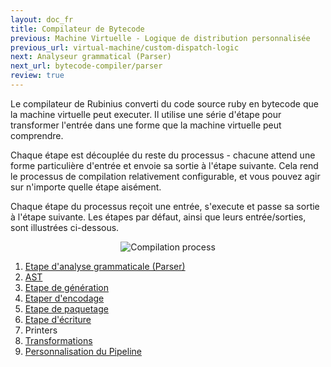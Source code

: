 ```yaml
---
layout: doc_fr
title: Compilateur de Bytecode
previous: Machine Virtuelle - Logique de distribution personnalisée
previous_url: virtual-machine/custom-dispatch-logic
next: Analyseur grammatical (Parser)
next_url: bytecode-compiler/parser
review: true
---
```


Le compilateur de Rubinius converti du code source ruby en bytecode que la 
machine virtuelle peut executer. Il utilise une série d'étape pour transformer
l'entrée dans une forme que la machine virtuelle peut comprendre.

Chaque étape est découplée du reste du processus -
chacune attend une forme particulière d'entrée et envoie sa sortie à l'étape suivante.
Cela rend le processus de compilation relativement configurable, 
et vous pouvez agir sur n'importe quelle étape aisément.

Chaque étape du processus reçoit une entrée, s'execute et passe sa sortie
à l'étape suivante. Les étapes par défaut, ainsi que leurs entrée/sorties,
sont illustrées ci-dessous.

<div style="text-align: center; width: 100%">
  <img src="/images/compilation_process.png" alt="Compilation process" />
</div>

1. [Etape d'analyse grammaticale (Parser)](/doc/fr/bytecode-compiler/parser/)
1. [AST](/doc/fr/bytecode-compiler/ast/)
1. [Etape de génération](/doc/fr/bytecode-compiler/generator/)
1. [Etaper d'encodage](/doc/fr/bytecode-compiler/encoder/)
1. [Etape de paquetage](/doc/fr/bytecode-compiler/packager/)
1. [Etape d'écriture](/doc/fr/bytecode-compiler/writer/)
1. Printers
1. [Transformations](/doc/fr/bytecode-compiler/transformations/)
1. [Personnalisation du Pipeline](/doc/fr/bytecode-compiler/customization/)
